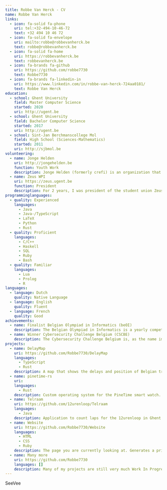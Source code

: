 ```yaml
---
title: Robbe Van Herck - CV
name: Robbe Van Herck
links:
  - icon: fa-solid fa-phone
    uri: tel:+32-494-10-46-72
    text: +32 494 10 46 72
  - icon: fa-solid fa-envelope
    uri: mailto:robbe@robbevanherck.be
    text: robbe@robbevanherck.be
  - icon: fa-solid fa-home
    uri: https://robbevanherck.be
    text: robbevanherck.be
  - icon: fa-brands fa-github
    uri: https://github.com/robbe7730
    text: Robbe7730
  - icon: fa-brands fa-linkedin-in
    uri: https://www.linkedin.com/in/robbe-van-herck-724aa0181/
    text: Robbe Van Herck
education:
  - school: Ghent University
    field: Master Computer Science
    started: 2020
    uri: http://ugent.be
  - school: Ghent University
    field: Bachelor Computer Science
    started: 2017
    uri: http://ugent.be
  - school: Sint-Jan Berchmanscollege Mol
    field: High School (Sciences-Mathematics)
    started: 2011
    uri: http://sjbmol.be
volunteering:
  - name: Jonge Helden
    uri: http://jongehelden.be
    function: Youth Work
    description: Jonge Helden (formerly crefi) is an organization that organizes camps and courses for children and adolescents with a focus on diversity, participation, creativity and expression. From animator, to lead animator and even instructor I made sure the participants and team members got the coaching, support and of course entertainment they needed on each camp or course.
  - name: Zeus WPI
    uri: https://zeus.ugent.be
    function: President
    description: For 2 years, I was president of the student union Zeus WPI, who organize free events for people interested in computer science, especially students of Ghent University. The union revolves around showing people the cool, interesting and sometimes simply weird fields in computer science in a friendly environment. In the club room (the basement of the S9 building) we also provide a space where people can work on projects and meet people with similar interests.
programminglanguages:
  - quality: Experienced
    languages:
      - Java
      - Java-/TypeScript
      - LaTeX
      - Python
      - Rust
  - quality: Proficient
    languages:
      - C/C++
      - Haskell
      - SQL
      - Ruby
      - Bash
  - quality: Familiar
    languages:
      - Lua
      - Prolog
      - R
languages:
  - language: Dutch
    quality: Native Language
  - language: English
    quality: Fluent
  - language: French
    quality: Good
achievements:
  - name: Finalist Belgian Olympiad in Informatics (beOI)
    description: The Belgian Olympiad in Informatics is a yearly competition where high school students are tested on their problem solving skills. The first round is purely logical thinking and barely any programming. The students that make it through this round get some coaching/training weekends for the final round, which revolves around competitive programming. In the years 2015, 2016 and 2017 I made the finals of this competition.
  - name: Winner Cybersecurity Challenge Belgium (CSCBE)
    description: The Cybersecurity Challenge Belgium is, as the name implies, a challenge revolving around cybersecurity. Students over the age of 18 are invited to solve as many challenges as possible, in a capture-the-flag like competition. Every step, the highest-scoring teams make it to the next step. The winners of the finals get (among other prizes) a trip to DEFCON in Las Vegas. In 2022, my team "tetramonohedrons" won and got to take home the victory.
projects:
  - name: DelayMap
    uri: https://github.com/Robbe7730/DelayMap
    languages:
      - TypeScript
      - Rust
    description: A map that shows the delays and position of Belgian trains. 
  - name: pinetime-rs
    uri: 
    languages:
      - Rust
    description: Custom operating system for the PineTime smart watch.
  - name: Telraam
    uri: https://github.com/12urenloop/Telraam
    languages:
      - Java
    description: Application to count laps for the 12urenloop in Ghent using Bluetooth batons.
  - name: Website
    uri: https://github.com/Robbe7730/Website
    languages:
      - HTML
      - CSS
      - Ruby
    description: The page you are currently looking at. Generates a printable HTML curriculum vitae from a yaml dataset.
  - name: Many more
    uri: https://github.com/Robbe7730
    languages: []
    description: Many of my projects are still very much Work In Progress. Feel free to take a look en contributions are always welcome 😉
---
```

SeeVee
